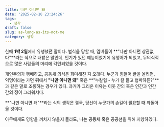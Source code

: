 ```yaml
---
title: 나만 아니면 돼
date: '2025-02-10 23:24:26'
tags:
  - 생각
draft: false
slug: as-long-as-its-not-me
category: 생각
---
```


한때 **1박 2일**에서 유행했던 말이다. 벌칙을 당할 때, 멤버들이 **"나만 아니면 상관없다"**라는 식으로 내뱉은 말인데, 인기가 있던 예능이었기에 유행어가 되었고, 무의식적으로 많은 사람들의 머리에 각인되었을 것이다.

개인주의가 팽배하고, 공동체 의식은 희미해진 지 오래다. 누군가 힘들어 글을 올리면, 익명이라는 가면 뒤에서 **"나만 아니면 돼"** 혹은 **"누칼협 - 누가 칼 들고 협박하든?"**과 같은 말로 조롱하는 경우가 있다. 과거가 그리운 이유는 이웃 간의 혹은 인간과 인간 간의 정이 그리워서다.

**"나만 아니면 돼"**라는 식의 생각은 결국, 당신이 누군가의 손길이 필요할 때 되돌아올 것이다.

아무에게도 영향을 끼치지 않을지 몰라도, 나는 공동체 혹은 공공선을 위해 지양하겠다.
